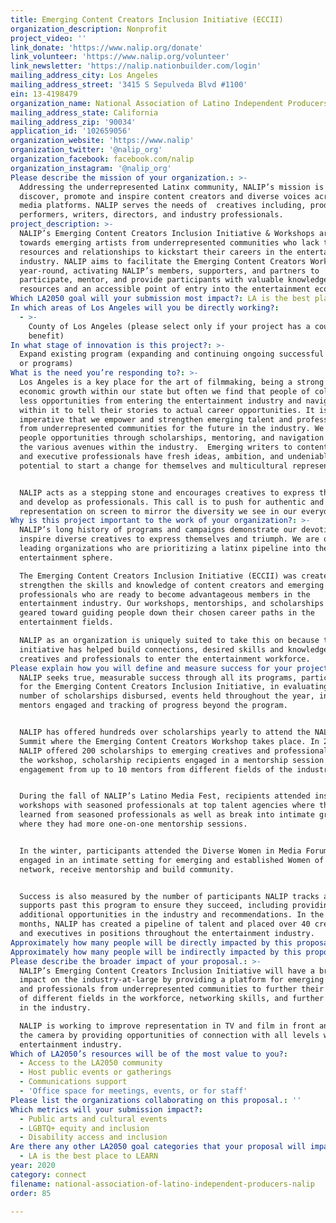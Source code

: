 ```yaml
---
title: Emerging Content Creators Inclusion Initiative (ECCII)
organization_description: Nonprofit
project_video: ''
link_donate: 'https://www.nalip.org/donate'
link_volunteer: 'https://www.nalip.org/volunteer'
link_newsletter: 'https://nalip.nationbuilder.com/login'
mailing_address_city: Los Angeles
mailing_address_street: '3415 S Sepulveda Blvd #1100'
ein: 13-4198479
organization_name: National Association of Latino Independent Producers (NALIP)
mailing_address_state: California
mailing_address_zip: '90034'
application_id: '102659056'
organization_website: 'https://www.nalip'
organization_twitter: '@nalip_org'
organization_facebook: facebook.com/nalip
organization_instagram: '@nalip_org'
Please describe the mission of your organization.: >-
  Addressing the underrepresented Latinx community, NALIP’s mission is to
  discover, promote and inspire content creators and diverse voices across all
  media platforms. NALIP serves the needs of  creatives including, producers,
  performers, writers, directors, and industry professionals. 
project_description: >-
  NALIP’s Emerging Content Creators Inclusion Initiative & Workshops are geared
  towards emerging artists from underrepresented communities who lack the
  resources and relationships to kickstart their careers in the entertainment
  industry. NALIP aims to facilitate the Emerging Content Creators Workshops
  year-round, activating NALIP’s members, supporters, and partners to
  participate, mentor, and provide participants with valuable knowledge,
  resources and an accessible point of entry into the entertainment ecosystem.
Which LA2050 goal will your submission most impact?: LA is the best place to CONNECT
In which areas of Los Angeles will you be directly working?:
  - >-
    County of Los Angeles (please select only if your project has a countywide
    benefit)
In what stage of innovation is this project?: >-
  Expand existing program (expanding and continuing ongoing successful projects
  or programs)
What is the need you’re responding to?: >-
  Los Angeles is a key place for the art of filmmaking, being a strong force for
  economic growth within our state but often we find that people of color have
  less opportunities from entering the entertainment industry and navigating
  within it to tell their stories to actual career opportunities. It is
  imperative that we empower and strengthen emerging talent and professionals
  from underrepresented communities for the future in the industry. We provide
  people opportunities through scholarships, mentoring, and navigation through
  the various avenues within the industry.  Emerging writers to content creators
  and executive professionals have fresh ideas, ambition, and undeniable
  potential to start a change for themselves and multicultural representation.  


  NALIP acts as a stepping stone and encourages creatives to express their voice
  and develop as professionals. This call is to push for authentic and accurate
  representation on screen to mirror the diversity we see in our everyday lives.
Why is this project important to the work of your organization?: >-
  NALIP’s long history of programs and campaigns demonstrate our devotion to
  inspire diverse creatives to express themselves and triumph. We are one of the
  leading organizations who are prioritizing a latinx pipeline into the
  entertainment sphere. 

  The Emerging Content Creators Inclusion Initiative (ECCII) was created to
  strengthen the skills and knowledge of content creators and emerging
  professionals who are ready to become advantageous members in the
  entertainment industry. Our workshops, mentorships, and scholarships are
  geared toward guiding people down their chosen career paths in the
  entertainment fields. 

  NALIP as an organization is uniquely suited to take this on because this
  initiative has helped build connections, desired skills and knowledge for
  creatives and professionals to enter the entertainment workforce.
Please explain how you will define and measure success for your project.: >-
  NALIP seeks true, measurable success through all its programs, particularly
  for the Emerging Content Creators Inclusion Initiative, in evaluating the
  number of scholarships disbursed, events held throughout the year, industry
  mentors engaged and tracking of progress beyond the program.


  NALIP has offered hundreds over scholarships yearly to attend the NALIP Media
  Summit where the Emerging Content Creators Workshop takes place. In 2019,
  NALIP offered 200 scholarships to emerging creatives and professionals. During
  the workshop, scholarship recipients engaged in a mentorship session with
  engagement from up to 10 mentors from different fields of the industry.


  During the fall of NALIP’s Latino Media Fest, recipients attended insightful
  workshops with seasoned professionals at top talent agencies where they
  learned from seasoned professionals as well as break into intimate groups
  where they had more one-on-one mentorship sessions.


  In the winter, participants attended the Diverse Women in Media Forum, and
  engaged in an intimate setting for emerging and established Women of Color to
  network, receive mentorship and build community.


  Success is also measured by the number of participants NALIP tracks and
  supports past this program to ensure they succeed, including providing
  additional opportunities in the industry and recommendations. In the past 18
  months, NALIP has created a pipeline of talent and placed over 40 creatives
  and executives in positions throughout the entertainment industry. 
Approximately how many people will be directly impacted by this proposal?: '500'
Approximately how many people will be indirectly impacted by this proposal?: '1000'
Please describe the broader impact of your proposal.: >-
  NALIP’s Emerging Content Creators Inclusion Initiative will have a broader
  impact on the industry-at-large by providing a platform for emerging creatives
  and professionals from underrepresented communities to further their knowledge
  of different fields in the workforce, networking skills, and further advance
  in the industry. 

  NALIP is working to improve representation in TV and film in front and behind
  the camera by providing opportunities of connection with all levels within the
  entertainment industry. 
Which of LA2050’s resources will be of the most value to you?:
  - Access to the LA2050 community
  - Host public events or gatherings
  - Communications support
  - 'Office space for meetings, events, or for staff'
Please list the organizations collaborating on this proposal.: ''
Which metrics will your submission impact?:
  - Public arts and cultural events
  - LGBTQ+ equity and inclusion
  - Disability access and inclusion
Are there any other LA2050 goal categories that your proposal will impact?:
  - LA is the best place to LEARN
year: 2020
category: connect
filename: national-association-of-latino-independent-producers-nalip
order: 85

---
```

